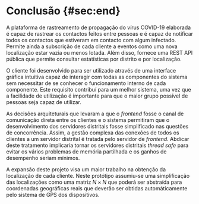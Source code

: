# Conclusão {#sec:end}

A plataforma de rastreamento de propagação do vírus COVID-19 elaborada é
capaz de rastrear os contactos feitos entre pessoas e é capaz de notificar
todos os contactos que estiveram em contacto com algum infectado. Permite
ainda a subscrição de cada cliente a eventos como uma nova localização estar
vazia ou menos lotada. Além disso, fornece uma REST API pública que permite
consultar estatísticas por distrito e por localização.

O cliente foi desenvolvido para ser utilizado através de uma interface
gráfica intuitiva capaz de interagir com todas as componentes do sistema sem
necessitar de se conhecer o funcionamento interno de cada componente. Este
requisito contribuí para um melhor sistema, uma vez que a facilidade de
utilização é importante para que o maior grupo possível de pessoas seja capaz
de utilizar.

As decisões arquiteturais que levaram a que o _frontend_ fosse o canal de
comunicação direta entre os clientes e o sistema permitiram que o
desenvolvimento dos servidores distritais fosse simplificado nas questões de
concorrência. Assim, a gestão complexa das conexões de todos os clientes a um
servidor distrital é tratada pelo servidor de _frontend_. Abdicar deste
tratamento implicaria tornar os servidores distritais _thread safe_ para evitar
os vários problemas de memória partilhada e os ganhos de desempenho seriam
mínimos.

A expansão deste projeto visa um maior trabalho na obtenção da localização de
cada cliente. Neste protótipo assumiu-se uma simplificação das localizações
como uma matriz $N \times N$ que poderá ser abstraída para coordenadas
geográficas reais que deverão ser obtidas automáticamente pelo sistema de GPS
dos dispositivos.

